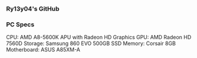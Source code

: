 ### Ry13y04's GitHub
### PC Specs
CPU: AMD A8-5600K APU with Radeon HD Graphics
GPU: AMD Radeon HD 7560D
Storage: Samsung 860 EVO 500GB SSD
Memory: Corsair 8GB
Motherboard: ASUS A85XM-A
